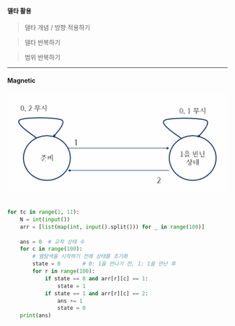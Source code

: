 #### 델타 활용

> 델타 개념 / 방향 적용하기



> 델타 반복하기



> 범위 반복하기



-------------

#### Magnetic



![image-20220224185756436](README.assets/image-20220224185756436.png)

```python

for tc in range(1, 11):
    N = int(input())
    arr = [list(map(int, input().split())) for _ in range(100)]

    ans = 0  # 교착 상태 수
    for c in range(100):
        # 열탐색을 시작하기 전에 상태를 초기화
        state = 0       # 0: 1을 만나기 전, 1: 1을 만난 후
        for r in range(100):
            if state == 0 and arr[r][c] == 1:
                state = 1
            if state == 1 and arr[r][c] == 2:
                ans += 1
                state = 0
    print(ans)
```





















